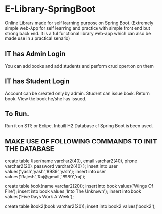 # E-Library-SpringBoot
Online Library made for self learning purpose on Spring Boot.
(Extremely simple web-App for self learning and practice with simple front end but strong back end. 
It is a ful functional library web-app which can also be made use in a practical senario)


IT has Admin Login
--------------------
You can add books and add students and perform crud opertion on them


IT has Student Login
--------------------
Account can be created only by admin.
Student can issue book.
Return book. 
View the book he/she has issued.


To Run.
------------
Run it on STS or Eclipe.
Inbuilt H2 Database of Spring Boot is been used.

MAKE USE OF FOLLOWING COMMANDS TO INIT THE DATABASE
-------------------------------------------------------
create table  User(name varchar2(40), email varchar2(40), phone varchar2(20), password varchar2(40) );
insert into user values('yash','yash','8989','yash');
insert into user values('Rajesh','Raj@gmail','8989','raj');


create table book(name varchar2(20));
insert into book values('Wings Of Fire');
insert into book values('Into The Unknown');
insert into book values('Five Days Work A Week');

create table Book2(book varchar2(20));
insert into book2 values('book2');



